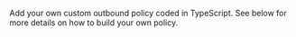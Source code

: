 Add your own custom outbound policy coded in TypeScript. See below for more
details on how to build your own policy.

